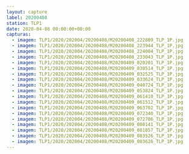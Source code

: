 ```yaml
---
layout: capture
label: 20200408
station: TLP1
date: 2020-04-08 00:00:00+00:00
capturas:
  - imagem: TLP1/2020/202004/20200408/M20200408_222809_TLP_1P.jpg
  - imagem: TLP1/2020/202004/20200408/M20200408_223944_TLP_1P.jpg
  - imagem: TLP1/2020/202004/20200408/M20200408_224004_TLP_1P.jpg
  - imagem: TLP1/2020/202004/20200408/M20200408_233043_TLP_1P.jpg
  - imagem: TLP1/2020/202004/20200408/M20200409_020201_TLP_1P.jpg
  - imagem: TLP1/2020/202004/20200408/M20200409_030514_TLP_1P.jpg
  - imagem: TLP1/2020/202004/20200408/M20200409_032525_TLP_1P.jpg
  - imagem: TLP1/2020/202004/20200408/M20200409_033624_TLP_1P.jpg
  - imagem: TLP1/2020/202004/20200408/M20200409_040724_TLP_1P.jpg
  - imagem: TLP1/2020/202004/20200408/M20200409_053824_TLP_1P.jpg
  - imagem: TLP1/2020/202004/20200408/M20200409_061410_TLP_1P.jpg
  - imagem: TLP1/2020/202004/20200408/M20200409_061512_TLP_1P.jpg
  - imagem: TLP1/2020/202004/20200408/M20200409_063702_TLP_1P.jpg
  - imagem: TLP1/2020/202004/20200408/M20200409_072340_TLP_1P.jpg
  - imagem: TLP1/2020/202004/20200408/M20200409_072706_TLP_1P.jpg
  - imagem: TLP1/2020/202004/20200408/M20200409_080141_TLP_1P.jpg
  - imagem: TLP1/2020/202004/20200408/M20200409_081857_TLP_1P.jpg
  - imagem: TLP1/2020/202004/20200408/M20200409_083526_TLP_1P.jpg
  - imagem: TLP1/2020/202004/20200408/M20200409_083626_TLP_1P.jpg
---
```

